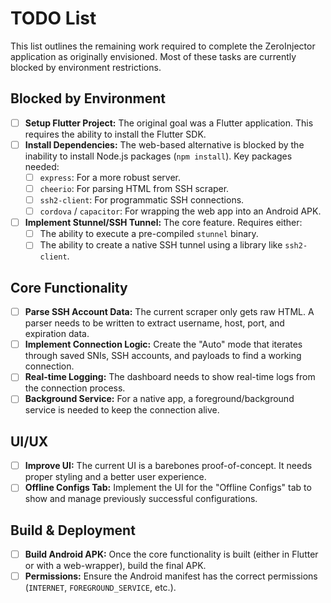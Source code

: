 # TODO List

This list outlines the remaining work required to complete the ZeroInjector application as originally envisioned. Most of these tasks are currently blocked by environment restrictions.

## Blocked by Environment

- [ ] **Setup Flutter Project:** The original goal was a Flutter application. This requires the ability to install the Flutter SDK.
- [ ] **Install Dependencies:** The web-based alternative is blocked by the inability to install Node.js packages (`npm install`). Key packages needed:
  - [ ] `express`: For a more robust server.
  - [ ] `cheerio`: For parsing HTML from SSH scraper.
  - [ ] `ssh2-client`: For programmatic SSH connections.
  - [ ] `cordova` / `capacitor`: For wrapping the web app into an Android APK.
- [ ] **Implement Stunnel/SSH Tunnel:** The core feature. Requires either:
  - [ ] The ability to execute a pre-compiled `stunnel` binary.
  - [ ] The ability to create a native SSH tunnel using a library like `ssh2-client`.

## Core Functionality

- [ ] **Parse SSH Account Data:** The current scraper only gets raw HTML. A parser needs to be written to extract username, host, port, and expiration data.
- [ ] **Implement Connection Logic:** Create the "Auto" mode that iterates through saved SNIs, SSH accounts, and payloads to find a working connection.
- [ ] **Real-time Logging:** The dashboard needs to show real-time logs from the connection process.
- [ ] **Background Service:** For a native app, a foreground/background service is needed to keep the connection alive.

## UI/UX

- [ ] **Improve UI:** The current UI is a barebones proof-of-concept. It needs proper styling and a better user experience.
- [ ] **Offline Configs Tab:** Implement the UI for the "Offline Configs" tab to show and manage previously successful configurations.

## Build & Deployment

- [ ] **Build Android APK:** Once the core functionality is built (either in Flutter or with a web-wrapper), build the final APK.
- [ ] **Permissions:** Ensure the Android manifest has the correct permissions (`INTERNET`, `FOREGROUND_SERVICE`, etc.).
